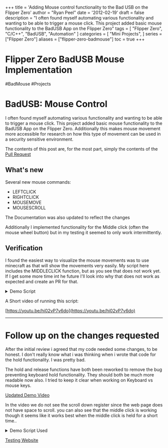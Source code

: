 
+++
title = 'Adding Mouse control functionality to the Bad USB on the Flipper Zero'
author = "Ryan Peel"
date = '2012-02-19'
draft = false
description = "I often found myself automating various functionality and wanting to be able to trigger a mouse click. This project added basic mouse functionality to the BadUSB App on the Flipper Zero"
tags = [
    "Flipper Zero", 
    "C/C++", 
    "BadUSB",
    "Automation"
]
categories = [
    "Mini Projects",
]
series = ["Flipper Zero"]
aliases = ["flipper-zero-badmouse"]
toc = true
+++


# Flipper Zero BadUSB Mouse Implementation 
#BadMouse  #Projects


# BadUSB: Mouse Control

I often found myself automating various functionality and wanting to be able to trigger a mouse click. This project added basic mouse functionality to the BadUSB App on the Flipper Zero. Additionally this makes mouse movement more accessible for research on how this type of movement can be used in a security sensitive environment.

The contents of this post are, for the most part,  simply the contents of the [Pull Request](https://github.com/flipperdevices/flipperzero-firmware/pull/4004])
## What's new

Several new mouse commands:
- LEFTCLICK
- RIGHTCLICK
- MOUSEMOVE
- MOUSESCROLL

The Documentation was also updated to reflect the changes

Additionally I implemented functionality for the Middle click (often the mouse wheel button) but in my testing it seemed to only work intermittently. 

## Verification 

I found the easiest way to visualize the mouse movements was to use minecraft as that will show the movements very easily. My script here includes the MIDDLECLICK function, but as you see that does not work yet. If I get some more time int he future I'll look into why that does not work as expected and create an PR for that.

<details>
<summary>Demo Script</summary>

``` 
REM Testing Mouse Functions

DEFAULT_DELAY 1000

STRING t
STRING LEFTCLICK
ENTER
DELAY 1500
LEFTCLICK

STRING t
STRING RIGHTCLICK
ENTER
DELAY 1500
RIGHTCLICK

STRING t
STRING MIDDLECLICK - has been mapped to select slot 5 on the game hot bar
ENTER
DELAY 1500
MIDDLECLICK

STRING t
STRING MOUSESCROLL
ENTER
MOUSESCROLL 1
REPEAT 4
MOUSESCROLL -1
REPEAT 4

STRING t
STRING MOUSE_SCROLL
ENTER
MOUSE_SCROLL 2
MOUSE_SCROLL -2

STRING t
STRING MOUSEMOVE
ENTER 
MOUSEMOVE 50 0
REPEAT 8
MOUSEMOVE 0 50
REPEAT 8
MOUSEMOVE -50 -50
REPEAT 8

STRING t
STRING MOUSE_MOVE
ENTER 
MOUSE_MOVE 50 0
REPEAT 8
MOUSE_MOVE 0 50
REPEAT 8
MOUSE_MOVE -50 -50
REPEAT 8


STRING t
STRING HOLD LEFT_CLICK
ENTER
HOLD LEFT_CLICK
DELAY 5000
RELEASE LEFT_CLICK

MOUSEMOVE 500 -100

STRING t
STRING REPEAT
ENTER
STRING 2
RIGHT_CLICK
REPEAT 3

STRING t
STRING TESTING DONE
ENTER
```
</details>

A Short video of running this script:

[https://youtu.be/hi02vP7v6do](https://youtu.be/hi02vP7v6do)

---
# Follow up on the changes requested

After the initial review i agreed that my code needed some changes, to be honest. I don't really know what i was thinking when i wrote that code for the hold functionality. I was pretty bad.


The hold and release functions have both been reworked to remove the bug preventing keyboard hold functionality. They should both be much more readable now also. I tried to keep it clear when working on Keyboard vs mouse keys.  

[Updated Demo Video](https://youtu.be/dAm6TCgmsD8) 

In the video we do not see the scroll down register since the web page does not have space to scroll. you can also see that the middle click is working though it seems like it works best when the middle click is held for a short time.. 

<details>
  <summary>Demo Script Used</summary>
  ```
  ID 1234:abcd Generic:USB Keyboard
  REM Declare ourselves as a generic usb keyboard
  REM You can override this to use something else
  REM Check the `lsusb` command to know your own devices IDs
  
  DEFAULT_DELAY 200
  DEFAULT_STRING_DELAY 100
  
  STRING qwertyuiop
  STRING asdfghjkl
  STRING zxcvbnm
  STRING 1234567890
  
  DELAY 1000
  
  REM Test all mouse functions
  LEFTCLICK
  RIGHTCLICK
  MIDDLECLICK
  
  DELAY 1000
  
  MOUSEMOVE -10 0
  REPEAT 20
  MOUSEMOVE 0 10
  REPEAT 20
  MOUSEMOVE 10 0
  REPEAT 20
  MOUSEMOVE 0 -10
  REPEAT 20
  
  DELAY 1000
  
  MOUSESCROLL -50
  MOUSESCROLL 50
  
  DELAY 1000
  
  REM Verify Mouse hold working
  HOLD LEFTCLICK
  DELAY 2000
  RELEASE LEFTCLICK
  
  DELAY 1000
  
  REM Verify KB hold working
  HOLD M
  DELAY 2000
  RELEASE M
  
  ENTER

</details>

[Testing Website](https://shawon9324.github.io/apps/keytester/)